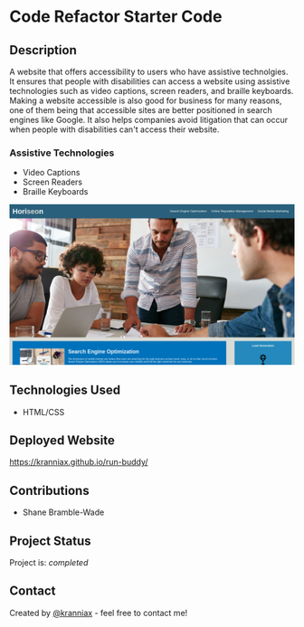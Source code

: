# Code Refactor Starter Code

## Description

A website that offers accessibility to users who have assistive technolgies.  It
 ensures that people with disabilities can access a website using assistive technologies such as video captions, screen readers, and braille keyboards. Making a website accessible is also good for business for many reasons, one of them being that accessible sites are better positioned in search engines like Google. It also helps companies avoid litigation that can occur when people with disabilities can't access their website.

### Assistive Technologies

* Video Captions
* Screen Readers
* Braille Keyboards

![ Surpreme Images](/assets/images/kranniax-github-io-1920x1080desktop-7397a6.png)

## Technologies Used

* HTML/CSS

## Deployed Website

<https://kranniax.github.io/run-buddy/>

## Contributions

* Shane Bramble-Wade

## Project Status

Project is: _completed_

## Contact

Created by [@kranniax](https://twitter.com/kranniax) - feel free to contact me!

